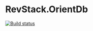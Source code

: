 # RevStack.OrientDb

[![Build status](https://ci.appveyor.com/api/projects/status/nij2sa7wu8norkvd?svg=true)](https://ci.appveyor.com/project/tachyon1337/orientdb)